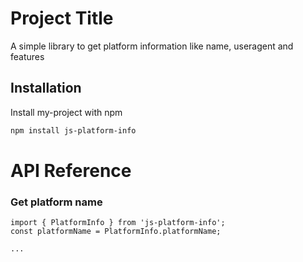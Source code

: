 # Project Title

A simple library to get platform information like name, useragent and features

## Installation 

Install my-project with npm

```bash 
npm install js-platform-info
```

# API Reference

### Get platform name

```
import { PlatformInfo } from 'js-platform-info';
const platformName = PlatformInfo.platformName;

...
```